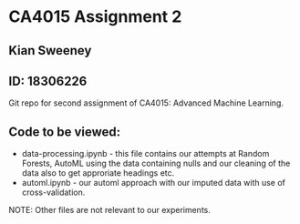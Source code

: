 # CA4015 Assignment 2

## Kian Sweeney

## ID: 18306226

Git repo for second assignment of CA4015: Advanced Machine Learning. 

## Code to be viewed:
- data-processing.ipynb - this file contains our attempts at Random Forests, AutoML using the data containing nulls and our cleaning of the data also to get approriate headings etc.
- automl.ipynb - our automl approach with our imputed data with use of cross-validation.

NOTE: Other files are not relevant to our experiments.
